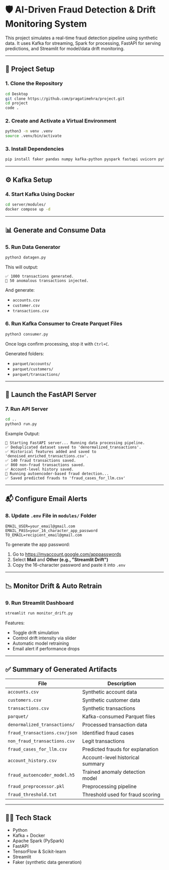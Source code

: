 # 🛡️ AI-Driven Fraud Detection & Drift Monitoring System

This project simulates a real-time fraud detection pipeline using synthetic data. It uses Kafka for streaming, Spark for processing, FastAPI for serving predictions, and Streamlit for model/data drift monitoring.

---

## 📁 Project Setup

### 1. Clone the Repository

```bash
cd Desktop
git clone https://github.com/pragatimehra/project.git
cd project
code .
```

### 2. Create and Activate a Virtual Environment

```bash
python3 -m venv .venv
source .venv/bin/activate
```

### 3. Install Dependencies

```bash
pip install faker pandas numpy kafka-python pyspark fastapi uvicorn python-dotenv polars scikit-learn matplotlib joblib tensorflow pydantic streamlit
```

---

## ⚙️ Kafka Setup

### 4. Start Kafka Using Docker

```bash
cd server/modules/
docker compose up -d
```

---

## 📊 Generate and Consume Data

### 5. Run Data Generator

```bash
python3 datagen.py
```

This will output:

```
✅ 1000 transactions generated.
🚨 50 anomalous transactions injected.
```

And generate:

- `accounts.csv`
- `customer.csv`
- `transactions.csv`

### 6. Run Kafka Consumer to Create Parquet Files

```bash
python3 consumer.py
```

Once logs confirm processing, stop it with `Ctrl+C`.

Generated folders:

- `parquet/accounts/`
- `parquet/customers/`
- `parquet/transactions/`

---

## 🚀 Launch the FastAPI Server

### 7. Run API Server

```bash
cd ..
python3 run.py
```

Example Output:

```
🚀 Starting FastAPI server... Running data processing pipeline.
✅ Deduplicated dataset saved to 'denormalized_transactions'.
✅ Historical features added and saved to 'denoised_enriched_transactions.csv'.
✅ 140 fraud transactions saved.
✅ 860 non-fraud transactions saved.
✅ Account-level history saved.
🤖 Running autoencoder-based fraud detection...
✅ Saved predicted frauds to 'fraud_cases_for_llm.csv'
```

---

## 📬 Configure Email Alerts

### 8. Update `.env` File in `modules/` Folder

```env
EMAIL_USER=your_email@gmail.com
EMAIL_PASS=your_16_character_app_password
TO_EMAIL=recipient_email@gmail.com
```

To generate the app password:

1. Go to https://myaccount.google.com/apppasswords  
2. Select **Mail** and **Other (e.g., "Streamlit Drift")**  
3. Copy the 16-character password and paste it into `.env`

---

## 📉 Monitor Drift & Auto Retrain

### 9. Run Streamlit Dashboard

```bash
streamlit run monitor_drift.py
```

Features:

- Toggle drift simulation
- Control drift intensity via slider
- Automatic model retraining
- Email alert if performance drops

---

## ✅ Summary of Generated Artifacts

| File                          | Description                            |
|-------------------------------|----------------------------------------|
| `accounts.csv`                | Synthetic account data                 |
| `customers.csv`               | Synthetic customer data                |
| `transactions.csv`            | Synthetic transactions                 |
| `parquet/`                    | Kafka-consumed Parquet files           |
| `denormalized_transactions/` | Processed transaction data             |
| `fraud_transactions.csv/json`| Identified fraud cases                 |
| `non_fraud_transactions.csv` | Legit transactions                     |
| `fraud_cases_for_llm.csv`    | Predicted frauds for explanation       |
| `account_history.csv`        | Account-level historical summary       |
| `fraud_autoencoder_model.h5` | Trained anomaly detection model        |
| `fraud_preprocessor.pkl`     | Preprocessing pipeline                 |
| `fraud_threshold.txt`        | Threshold used for fraud scoring       |

---

## 👨‍💻 Tech Stack

- Python
- Kafka + Docker
- Apache Spark (PySpark)
- FastAPI
- TensorFlow & Scikit-learn
- Streamlit
- Faker (synthetic data generation)
